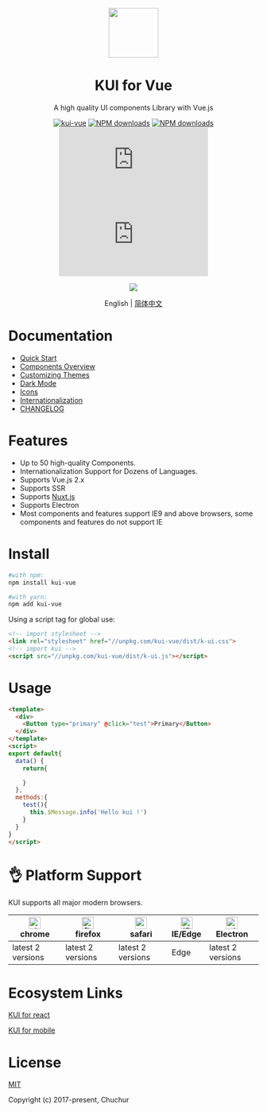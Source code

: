 <p align="center">
    <a href="https://k-ui.cn">
        <img width="100" src="https://cdn.chuchur.com/img/logo-kui.svg">
    </a>
</p>
<h1 align="center">
   KUI for Vue   
</h1>

<div align="center">

A high quality UI components Library with Vue.js

[![kui-vue](https://img.shields.io/npm/v/kui-vue.svg?style=flat-square)](https://www.npmjs.org/package/kui-vue)
[![NPM downloads](http://img.shields.io/npm/dm/kui-vue.svg?style=flat-square)](https://npmjs.org/package/kui-vue)
[![NPM downloads](https://img.shields.io/npm/dt/kui-vue.svg?style=flat-square)](https://npmjs.org/package/kui-vue)
![JS gzip size](http://img.badgesize.io/https://unpkg.com/kui-vue/dist/k-ui.js?compression=gzip&label=gzip%20size:%20JS&style=flat-square)
![CSS gzip size](http://img.badgesize.io/https://unpkg.com/kui-vue/dist/k-ui.css?compression=gzip&label=gzip%20size:%20CSS&style=flat-square)

![](https://k-ui.cn/img/theme.jpg)

English | [简体中文](./README-zh_CN.md)

</div>


# Documentation   
* [Quick Start](https://k-ui.cn/docs/start)
* [Components Overview](https://k-ui.cn/components/all)
* [Customizing Themes](https://k-ui.cn/docs/theme)
* [Dark Mode](https://k-ui.cn/docs/dark-mode)
* [Icons](https://k-ui.cn/components/icon)
* [Internationalization](https://k-ui.cn/docs/i18n)
* [CHANGELOG](https://k-ui.cn/docs/log)


# Features
- Up to 50 high-quality Components.
- Internationalization Support for Dozens of Languages.
- Supports Vue.js 2.x   
- Supports SSR   
- Supports [Nuxt.js](https://nuxtjs.org/)   
- Supports Electron   
- Most components and features support IE9 and above browsers, some   components and features do not support IE

# Install


```sh
#with npm:
npm install kui-vue

#with yarn:
npm add kui-vue
```

Using a script tag for global use:

```html
<!-- import stylesheet -->
<link rel="stylesheet" href="//unpkg.com/kui-vue/dist/k-ui.css">
<!-- import kui -->
<script src="//unpkg.com/kui-vue/dist/k-ui.js"></script>
```

# Usage
```html
<template>
  <div>
    <Button type="primary" @click="test">Primary</Button>
  </div>
</template>
<script>
export default{
  data() {
    return{

    }
  },
  methods:{
    test(){
      this.$Message.info('Hello kui !')
    }
  }
}
</script>
```
# 👌 Platform Support

KUI supports all major modern browsers.

|[<img alt="chrome" height="24px" src="https://cdnjs.cloudflare.com/ajax/libs/browser-logos/70.4.0/chrome/chrome.png" />](https://cdnjs.cloudflare.com/ajax/libs/browser-logos/70.4.0/chrome/chrome.png)<br>chrome|[<img alt="firefox" height="24px" src="https://cdnjs.cloudflare.com/ajax/libs/browser-logos/70.4.0/firefox/firefox.png" />](https://cdnjs.cloudflare.com/ajax/libs/browser-logos/70.4.0/firefox/firefox.png)<br>firefox|[<img alt="safari" height="24px" src="https://cdnjs.cloudflare.com/ajax/libs/browser-logos/70.4.0/safari/safari.png" />](https://cdnjs.cloudflare.com/ajax/libs/browser-logos/70.4.0/safari/safari.png)<br>safari|[<img alt="IE/Edge" height="24px" src="https://cdnjs.cloudflare.com/ajax/libs/browser-logos/70.4.0/edge/edge.png" />](https://cdnjs.cloudflare.com/ajax/libs/browser-logos/70.4.0/edge/edge.png)<br> IE/Edge|[<img alt="electron" height="24px" src="https://cdnjs.cloudflare.com/ajax/libs/browser-logos/70.4.0/electron/electron.png" />](https://cdnjs.cloudflare.com/ajax/libs/browser-logos/70.4.0/electron/electron.png)<br>Electron|
|--|--|--|--|--|
| latest 2 versions | latest 2 versions | latest 2 versions | Edge | latest 2 versions |


# Ecosystem Links
[KUI for react](https://react.k-ui.cn)    

[KUI for mobile](https://gitee.com/chuchur/kui-vue-mobile)


# License
[MIT](http://opensource.org/licenses/MIT)

Copyright (c) 2017-present, Chuchur
